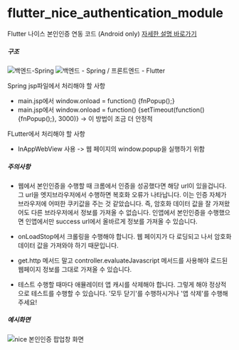 # flutter_nice_authentication_module

Flutter 나이스 본인인증 연동 코드 (Android only)
[자세한 설명 바로가기](https://blog.naver.com/rnjs1995/222871328505)

##### 구조
![백엔드-Spring](https://user-images.githubusercontent.com/80610295/189468851-c2859598-cb60-4cc3-9d85-aa191325c8ee.png)
![백엔드 - Spring / 프론트엔드 - Flutter](https://user-images.githubusercontent.com/80610295/189468867-41cbae50-8597-4618-8ae5-4b69eb8a79bf.png)

Spring jsp파일에서 처리해야 할 사항
- main.jsp에서 window.onload = function() {fnPopup();} 
- main.jsp에서 window.onload = function() {setTimeout(function() {fnPopup();}, 3000)} -> 이 방법이 조금 더 안정적

FLutter에서 처리해야 할 사항
- InAppWebView 사용 -> 웹 페이지의 window.popup을 실행하기 위함

##### 주의사항
- 웹에서 본인인증을 수행할 때 크롬에서 인증을 성공했다면 해당 url이 있을겁니다. 그 url을 엣지브라우저에서 수행하면 복호화 오류가 나타납니다. 이는 인증 자체가 브라우저에 어떠한 쿠키값을 주는 것 같았습니다. 즉, 암호화 데이터 값을 잘 가져왔어도 다른 브라우저에서 정보를 가져올 수 없습니다. 인앱에서 본인인증을 수행했으면 인앱에서만 success url에서 올바르게 정보를 가져올 수 있습니다. 

- onLoadStop에서 크롤링을 수행해야 합니다. 웹 페이지가 다 로딩되고 나서 암호화 데이터 값을 가져와야 하기 때문입니다.

- get.http 메서드 말고 controller.evaluateJavascript 메서드를 사용해야 로드된 웹페이지 정보를 그대로 가져올 수 있습니다.

- 테스트 수행할 때마다 애뮬레이터 앱 캐시를 삭제해야 합니다. 그렇게 해야 정상적으로 테스트를 수행할 수 있습니다. '모두 닫기'를 수행하시거나 '앱 삭제'를 수행해주세요!


##### 예시화면
![nice 본인인증 팝업창 화면](https://user-images.githubusercontent.com/80610295/189468996-6f00d633-9b3a-44c4-b80f-309a3ee7b832.png)
